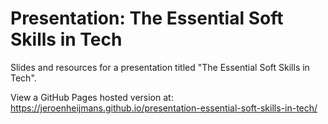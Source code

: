# Presentation: The Essential Soft Skills in Tech

Slides and resources for a presentation titled "The Essential Soft Skills in Tech".

View a GitHub Pages hosted version at: https://jeroenheijmans.github.io/presentation-essential-soft-skills-in-tech/
